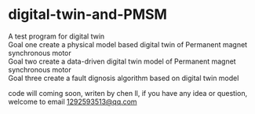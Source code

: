 # digital-twin-and-PMSM
A test program for digital twin  
Goal one create a physical model based digital twin of Permanent magnet synchronous motor  
Goal two create a data-driven digital twin model of Permanent magnet synchronous motor  
Goal three create a fault dignosis algorithm based on digital twin model  

code will coming soon, writen by chen ll, if you have any idea or question, welcome to email 1292593513@qq.com
